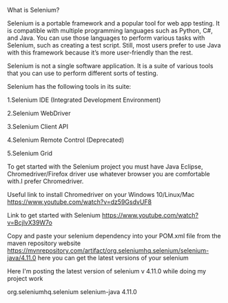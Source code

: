 What is Selenium?

Selenium is a portable framework and a popular tool for web app testing. It is compatible with multiple programming languages such as Python, C#, and Java. You can use those languages to perform various tasks with Selenium, such as creating a test script. Still, most users prefer to use Java with this framework because it’s more user-friendly than the rest. 

Selenium is not a single software application. It is a suite of various tools that you can use to perform different sorts of testing.


Selenium has the following tools in its suite:

1.Selenium IDE (Integrated Development Environment)

2.Selenium WebDriver

3.Selenium Client API

4.Selenium Remote Control (Deprecated)

5.Selenium Grid


To get started with the Selenium project you must have Java Eclipse, Chromedriver/Firefox driver use whatever browser you are comfortable with.I prefer Chromedriver.

Useful link to install Chromedriver on your Windows 10/Linux/Mac https://www.youtube.com/watch?v=dz59GsdvUF8

Link to get started with Selenium https://www.youtube.com/watch?v=BcjlvX39W7o

Copy and paste your selenium dependency into your POM.xml file from the maven repository website https://mvnrepository.com/artifact/org.seleniumhq.selenium/selenium-java/4.11.0  here you can get the latest versions of your selenium 

Here I'm posting the latest version of selenium v 4.11.0 while doing my project work

<!-- https://mvnrepository.com/artifact/org.seleniumhq.selenium/selenium-java -->

<dependency>
    <groupId>org.seleniumhq.selenium</groupId>
    <artifactId>selenium-java</artifactId>
    <version>4.11.0</version>
</dependency>
